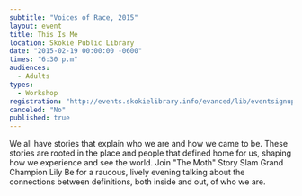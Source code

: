 ```yaml
---
subtitle: "Voices of Race, 2015"
layout: event
title: This Is Me
location: Skokie Public Library
date: "2015-02-19 00:00:00 -0600"
times: "6:30 p.m"
audiences: 
  - Adults
types: 
  - Workshop
registration: "http://events.skokielibrary.info/evanced/lib/eventsignup.asp?ID=22543"
canceled: "No"
published: true
---
```


We all have stories that explain who we are and how we came to be. These stories are rooted in the place and people that defined home for us, shaping how we experience and see the world. Join "The Moth" Story Slam Grand Champion Lily Be for a raucous, lively evening talking about the connections between definitions, both inside and out, of who we are.